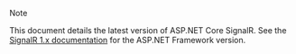 > [!NOTE]
> This document details the latest version of ASP.NET Core SignalR. See the [SignalR 1.x documentation](../../aspnet/signalr/) for the ASP.NET Framework version.
